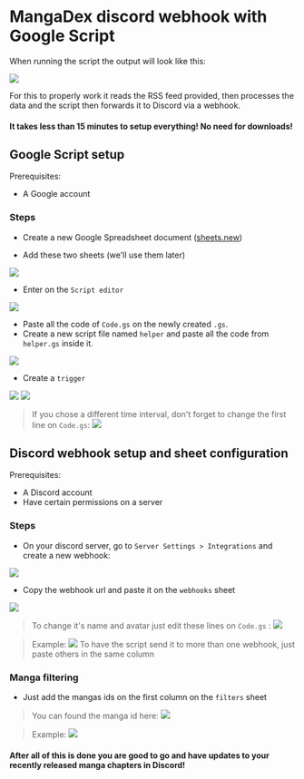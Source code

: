 
# MangaDex discord webhook with Google Script

When running the script the output will look like this:

![](https://i.imgur.com/84w997v.png)

For this to properly work it reads the RSS feed provided, then processes the data and the script then forwards it to Discord via a webhook.

#### It takes less than 15 minutes to setup everything! No need for downloads!

## Google Script setup

Prerequisites:
- A Google account

### Steps

 - Create a new Google Spreadsheet document ([sheets.new](sheets.new))

 - Add these two sheets (we'll use them later)
 
![](https://imgur.com/0TYIY3k.png)

- Enter on the `Script editor`

![](https://imgur.com/UNCgkM4.png)

- Paste all the code of `Code.gs` on the newly created `.gs`.
- Create a new script file named `helper` and paste all the code from `helper.gs` inside it.

![](https://imgur.com/LlRvZxC.png)

- Create a `trigger`

![](https://imgur.com/ucoVUyA.png)
![](https://imgur.com/xyLxBRb.png)
> If you chose a different time interval, don't forget to change the first line on `Code.gs`:
![](https://imgur.com/Hhs1J6z.png)

## Discord webhook setup and sheet configuration

Prerequisites:
- A Discord account
- Have certain permissions on a server

### Steps

-  On your discord server, go to `Server Settings > Integrations` and create a new webhook:

![](https://imgur.com/InuvbSN.png)
 - Copy the webhook url and paste it on the `webhooks` sheet
 
 ![](https://imgur.com/YX8feZU.png)
 >To change it's name and avatar just edit these lines on `Code.gs` :
 ![](https://imgur.com/DgzcMU1.png)
 
>Example:
![](https://imgur.com/kZ7N5f5.png)
> To have the script send it to more than one webhook, just paste others in the same column

### Manga filtering
- Just add the mangas ids on the first column on the `filters` sheet
> You can found the manga id here:
![](https://imgur.com/DUDXEVp.png)

>Example:
![](https://imgur.com/OXGx6aq.png)

#### After all of this is done you are good to go and have updates to your recently released manga chapters in Discord!
